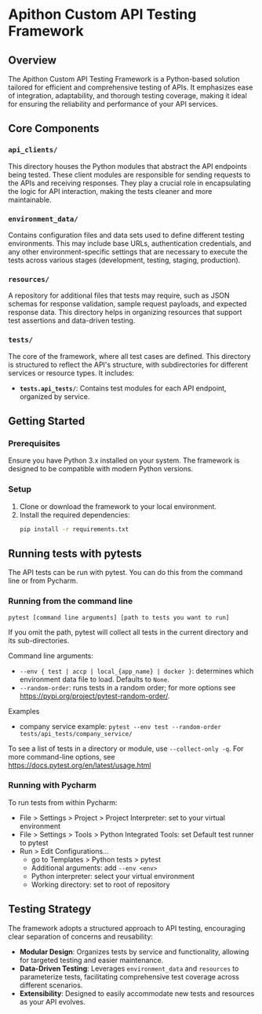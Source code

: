 # Apithon Custom API Testing Framework

## Overview

The Apithon Custom API Testing Framework is a Python-based solution tailored for efficient and comprehensive testing of APIs. It emphasizes ease of integration, adaptability, and thorough testing coverage, making it ideal for ensuring the reliability and performance of your API services.

## Core Components

### `api_clients/`

This directory houses the Python modules that abstract the API endpoints being tested. These client modules are responsible for sending requests to the APIs and receiving responses. They play a crucial role in encapsulating the logic for API interaction, making the tests cleaner and more maintainable.

### `environment_data/`

Contains configuration files and data sets used to define different testing environments. This may include base URLs, authentication credentials, and any other environment-specific settings that are necessary to execute the tests across various stages (development, testing, staging, production).

### `resources/`

A repository for additional files that tests may require, such as JSON schemas for response validation, sample request payloads, and expected response data. This directory helps in organizing resources that support test assertions and data-driven testing.

### `tests/`

The core of the framework, where all test cases are defined. This directory is structured to reflect the API's structure, with subdirectories for different services or resource types. It includes:

- **`tests.api_tests/`**: Contains test modules for each API endpoint, organized by service.

## Getting Started

### Prerequisites

Ensure you have Python 3.x installed on your system. The framework is designed to be compatible with modern Python versions.

### Setup

1. Clone or download the framework to your local environment.
2. Install the required dependencies:
   ```bash
   pip install -r requirements.txt
   ```

## Running tests with pytests
The API tests can be run with pytest. You can do this from the command line or from Pycharm.

### Running from the command line
`pytest [command line arguments] [path to tests you want to run]`

If you omit the path, pytest will collect all tests in the current directory and its sub-directories.

Command line arguments: 
- `--env { test | accp | local_{app_name} | docker }`: determines which environment data file to load. Defaults to `None`.
- `--random-order`: runs tests in a random order; for more options see https://pypi.org/project/pytest-random-order/.

Examples
* company service example: `pytest --env test --random-order tests/api_tests/company_service/`

To see a list of tests in a directory or module, use `--collect-only -q`.
For more command-line options, see https://docs.pytest.org/en/latest/usage.html


### Running with Pycharm
To run tests from within Pycharm:
- File > Settings > Project > Project Interpreter: set to your virtual environment
- File > Settings > Tools > Python Integrated Tools: set Default test runner to pytest
- Run > Edit Configurations...
    - go to Templates > Python tests > pytest
    - Additional arguments: add `--env <env>`
    - Python interpreter: select your virtual environment
    - Working directory: set to root of repository

## Testing Strategy

The framework adopts a structured approach to API testing, encouraging clear separation of concerns and reusability:

- **Modular Design**: Organizes tests by service and functionality, allowing for targeted testing and easier maintenance.
- **Data-Driven Testing**: Leverages `environment_data` and `resources` to parameterize tests, facilitating comprehensive test coverage across different scenarios.
- **Extensibility**: Designed to easily accommodate new tests and resources as your API evolves.
